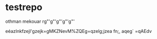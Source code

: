 # testrepo
othman mekouar
rg"'g"'g"'g"'g"'

eéazlnkfzejl'gzejk=gMKZNevM%ZQEg=qzelg;jzea fn;, aqeg`
=qAEdv
